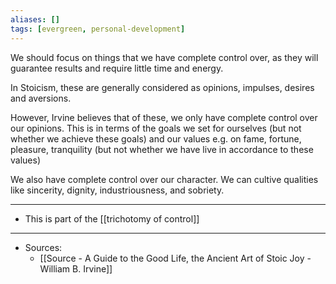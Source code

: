 ```yaml
---
aliases: []
tags: [evergreen, personal-development]
---
```



We should focus on things that we have complete control over, as they will guarantee results and require little time and energy.

In Stoicism, these are generally considered as opinions, impulses, desires and aversions. 

However, Irvine believes that of these, we only have complete control over our opinions. This is in terms of the goals we set for ourselves (but not whether we achieve these goals) and our values e.g. on fame, fortune, pleasure, tranquility (but not whether we have live in accordance to these values)

We also have complete control over our character. We can cultive qualities like sincerity, dignity, industriousness, and sobriety.


---
- This is part of the [[trichotomy of control]]


---
- Sources:
	- [[Source - A Guide to the Good Life, the Ancient Art of Stoic Joy - William B. Irvine]]